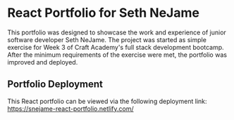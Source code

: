 # React Portfolio for Seth NeJame

This portfolio was designed to showcase the work and experience of junior software developer Seth NeJame.  The project was started as simple exercise for Week 3 of Craft Academy's full stack development bootcamp.  After the minimum requirements of the exercise were met, the portfolio was improved and deployed.

## Portfolio Deployment

This React portfolio can be viewed via the following deployment link:
https://snejame-react-portfolio.netlify.com/

